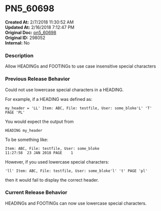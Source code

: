 # PN5_60698

**Created At:** 2/7/2018 11:30:52 AM  
**Updated At:** 2/16/2018 7:12:47 PM  
**Original Doc:** [pn5_60698](https://docs.jbase.com/release-notes/pn5_60698)  
**Original ID:** 298052  
**Internal:** No  


### Description

Allow HEADINGs and FOOTINGs to use case insensitive special characters



### Previous Release Behavior

Could not use lowercase special characters in a HEADING.

For example, if a HEADING was defined as:

```
my_header = 'LL' Item: ABC, File: testfile, User: some_bloke'L' 'T' PAGE 'PL'
```

You would expect the output from

```
HEADING my_header
```

To be something like:

```
Item: ABC, File: testfile, User: some_bloke                          11:27:58  23 JAN 2018 PAGE    1
```

However, if you used lowercase special characters:

```
'll' Item: ABC, File: testfile, User: some_bloke'l' 't' PAGE 'pl'
```

then it would fail to display the correct header.



### Current Release Behavior

HEADINGs and FOOTINGs can now use lowercase special characters.
